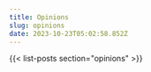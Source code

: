 ```yaml
---
title: Opinions
slug: opinions
date: 2023-10-23T05:02:58.852Z
---
```



{{< list-posts section="opinions" >}}

